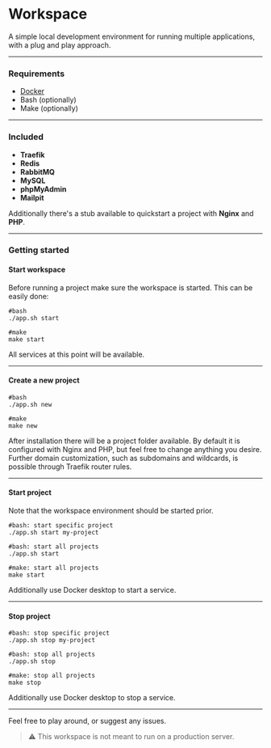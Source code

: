 # Workspace

A simple local development environment for running multiple applications, with a plug and play approach. 

---

### Requirements

- [Docker](https://www.docker.com/products/docker-desktop/)
- Bash (optionally)
- Make (optionally)

---

### Included

- __Traefik__
- __Redis__
- __RabbitMQ__
- __MySQL__
- __phpMyAdmin__
- __Mailpit__

Additionally there's a stub available to quickstart a project with __Nginx__ and __PHP__.

---

### Getting started

#### Start workspace
Before running a project make sure the workspace is started.
This can be easily done:
```
#bash
./app.sh start

#make
make start
```

All services at this point will be available.

---

#### Create a new project

```
#bash
./app.sh new

#make
make new
```
After  installation there will be a project folder available.
By default it is configured with Nginx and PHP, but feel free to change anything you desire.\
Further domain customization, such as subdomains and wildcards, is possible through Traefik router rules.

---

#### Start project
Note that the workspace environment should be started prior.

```
#bash: start specific project
./app.sh start my-project

#bash: start all projects
./app.sh start

#make: start all projects
make start
```
Additionally use Docker desktop to start a service.

---

#### Stop project
```
#bash: stop specific project
./app.sh stop my-project

#bash: stop all projects
./app.sh stop 

#make: stop all projects
make stop 
```
Additionally use Docker desktop to stop a service.

---

Feel free to play around, or suggest any issues.

> :warning: This workspace is not meant to run on a production server.
